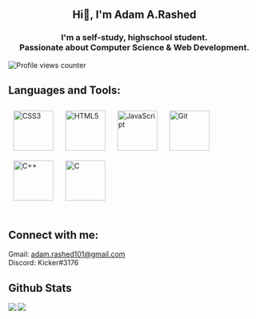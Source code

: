 ## **<div align="center">Hi👋, I'm Adam A.Rashed</div>**  
  

### <h3 align ="center">I'm a self-study, highschool student.</br>Passionate about Computer Science & Web Development.</h3>  
![Profile views counter](https://komarev.com/ghpvc/?username=AdamMindGate&&style=flat-square)  
### <h2>Languages and Tools: </h2> 
<div align="left
<a href="https://www.w3schools.com/css/" target="_blank"><img style="margin: 10px" src="https://profilinator.rishav.dev/skills-assets/css3-original-wordmark.svg" alt="CSS3" height="80" /></a>  
<a href="https://en.wikipedia.org/wiki/HTML5" target="_blank"><img style="margin: 10px" src="https://profilinator.rishav.dev/skills-assets/html5-original-wordmark.svg" alt="HTML5" height="80" /></a>  
<a href="https://www.javascript.com/" target="_blank"><img style="margin: 10px" src="https://profilinator.rishav.dev/skills-assets/javascript-original.svg" alt="JavaScript" height="80" /></a>  
<a href="https://github.com/" target="_blank"><img style="margin: 10px" src="https://profilinator.rishav.dev/skills-assets/git-scm-icon.svg" alt="Git" height="80" /></a>  
<a href="https://www.cplusplus.com/" target="_blank"><img style="margin: 10px" src="https://profilinator.rishav.dev/skills-assets/cplusplus-original.svg" alt="C++" height="80" /></a>  
<a href="https://www.cprogramming.com/" target="_blank"><img style="margin: 10px" src="https://profilinator.rishav.dev/skills-assets/c-original.svg" alt="C" height="80" /></a>  
</div>  <br/>  

### <h2>Connect with me:  
Gmail: adam.rashed101@gmail.com<br>
Discord: Kicker#3176  <br/>  


## Github Stats  

<img src="https://github-readme-stats.vercel.app/api/top-langs/?username=AdamMindGate&hide_border=true&layout=compact" align="left" />  
<img src="https://github-readme-stats.vercel.app/api?username=AdamMindGate&show_icons=true&count_private=true&hide_border=true" align="left" />  
<br/>  
